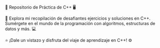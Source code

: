 📂 Repositorio de Práctica de C++ 🖥️

🚀 Explora mi recopilación de desafiantes ejercicios y soluciones en C++. Sumérgete en el mundo de la programación con algoritmos, estructuras de datos y más. 💻

⭐ ¡Dale un vistazo y disfruta del viaje de aprendizaje en C++! ⚙️
